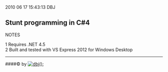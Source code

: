 2010 06 17 15:43:13  DBJ     

Stunt programming in C#4
------------------------

NOTES

1 Requires .NET 4.5  
2 Built and tested with VS Express 2012 for Windows Desktop  
  
  
  
---------------------------------------------------------------------  
####&copy; by [![dbj();](http://dbj.org/media/blue/dbj2_blue_50x50.png)](http://www.dbj.org "dbj")  

